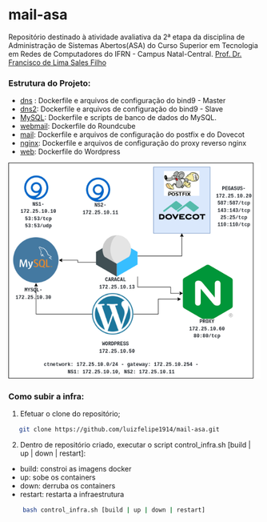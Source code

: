 # mail-asa

Repositório destinado à atividade avaliativa da 2ª etapa da disciplina de Administração de Sistemas Abertos(ASA) do Curso Superior em Tecnologia em Redes de Computadores do IFRN - Campus Natal-Central. [Prof. Dr. Francisco de Lima Sales Filho](https://github.com/salesfilho)

### Estrutura do Projeto:
- [dns](./dns) : Dockerfile e arquivos de configuração do bind9 - Master       
- [dns2](./dns2): Dockerfile e arquivos de configuração do bind9 - Slave
- [MySQL](./MySQL): Dockerfile e scripts de banco de dados do MySQL.
- [webmail](./webmail): Dockerfile do Roundcube
- [mail](./mail): Dockerfile e arquivos de configuração do postfix e do Dovecot     
- [nginx](./nginx): Dockerfile e arquivos de configuração do proxy reverso nginx  
- [web](./web): Dockerfile do Wordpress


![Diagrama do projeto](./projeto.png)

### Como subir a infra:
 1. Efetuar o clone do repositório;
  ```sh
     git clone https://github.com/luizfelipe1914/mail-asa.git
  ```
 2. Dentro de repositório criado, executar o script control_infra.sh [build | up | down | restart]:
   * build: constroi as imagens docker
   * up: sobe os containers
   * down: derruba os containers
   * restart: restarta a infraestrutura
  
```sh
    bash control_infra.sh [build | up | down | restart]
```




